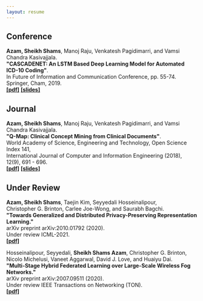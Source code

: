 ```yaml
---
layout: resume
---
```

## Conference

**Azam, Sheikh Shams**, Manoj Raju, Venkatesh Pagidimarri, and Vamsi Chandra Kasivajjala. <br/>**"CASCADENET: An LSTM Based Deep Learning Model for Automated ICD-10 Coding"**. <br/>In Future of Information and Communication Conference, pp. 55-74. Springer, Cham, 2019. <br/>[**[pdf]**](https://www.researchgate.net/profile/Sheikh_Shams_Azam/publication/330831968_CASCADENET_An_LSTM_based_deep_learning_model_for_automated_ICD-10_coding/links/5cb464f2299bf12097666d63/CASCADENET-An-LSTM-based-deep-learning-model-for-automated-ICD-10-coding.pdf) [**[slides]**](https://drive.google.com/file/d/1P0-ih5VfSx4INWS9oRnezkNJ9PAnn1OI/view?usp=sharing)

## Journal

**Azam, Sheikh Shams**, Manoj Raju, Venkatesh Pagidimarri, and Vamsi Chandra Kasivajjala. <br/>**"Q-Map: Clinical Concept Mining from Clinical Documents"**. <br/>World Academy of Science, Engineering and Technology, Open Science Index 141, <br/>International Journal of Computer and Information Engineering (2018), 12(9), 691 - 696. <br/>[**[pdf]**](https://publications.waset.org/10009490/pdf) [**[slides]**](https://drive.google.com/file/d/1DGFSsaRQIcWbYTSgilYVWDCwiikDg_Fh/view?usp=sharing)


## Under Review

**Azam, Sheikh Shams**, Taejin Kim, Seyyedali Hosseinalipour, <br/>Christopher G. Brinton, Carlee Joe-Wong, and Saurabh Bagchi. <br/>**"Towards Generalized and Distributed Privacy-Preserving Representation Learning."** <br/>arXiv preprint arXiv:2010.01792 (2020). <br/>Under review ICML-2021. <br/>[**[pdf]**](https://arxiv.org/pdf/2010.01792.pdf)

Hosseinalipour, Seyyedali, **Sheikh Shams Azam**, Christopher G. Brinton, <br/>Nicolo Michelusi, Vaneet Aggarwal, David J. Love, and Huaiyu Dai. <br/>**"Multi-Stage Hybrid Federated Learning over Large-Scale Wireless Fog Networks."** <br/>arXiv preprint arXiv:2007.09511 (2020). <br/>Under review IEEE Transactions on Networking (TON). <br/>[**[pdf]**](https://arxiv.org/pdf/2007.09511.pdf)

